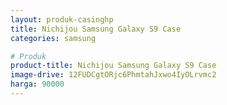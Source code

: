 ```yaml
---
layout: produk-casinghp
title: Nichijou Samsung Galaxy S9 Case
categories: samsung

# Produk
product-title: Nichijou Samsung Galaxy S9 Case
image-drive: 12FUDCgtORjc6PhmtahJxwo4IyOLrvmc2
harga: 90000
---
```

